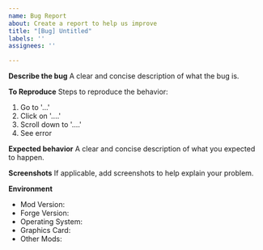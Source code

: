 ```yaml
---
name: Bug Report
about: Create a report to help us improve
title: "[Bug] Untitled"
labels: ''
assignees: ''

---
```


**Describe the bug**
A clear and concise description of what the bug is.

**To Reproduce**
Steps to reproduce the behavior:
1. Go to '...'
2. Click on '....'
3. Scroll down to '....'
4. See error

**Expected behavior**
A clear and concise description of what you expected to happen.

**Screenshots**
If applicable, add screenshots to help explain your problem.

**Environment**
 - Mod Version:
 - Forge Version:
 - Operating System:
 - Graphics Card:
 - Other Mods:
